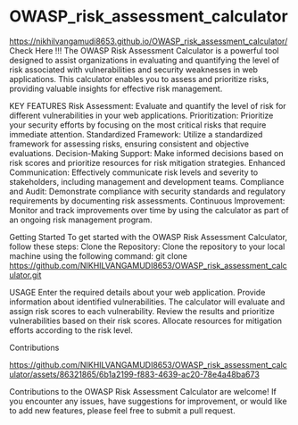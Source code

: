 # OWASP_risk_assessment_calculator
https://nikhilvangamudi8653.github.io/OWASP_risk_assessment_calculator/ Check Here !!!
The OWASP Risk Assessment Calculator is a powerful tool designed to assist organizations in evaluating and quantifying the level of risk associated with vulnerabilities and security weaknesses in web applications. This calculator enables you to assess and prioritize risks, providing valuable insights for effective risk management. 

KEY FEATURES
Risk Assessment: Evaluate and quantify the level of risk for different vulnerabilities in your web applications.
Prioritization: Prioritize your security efforts by focusing on the most critical risks that require immediate attention.
Standardized Framework: Utilize a standardized framework for assessing risks, ensuring consistent and objective evaluations.
Decision-Making Support: Make informed decisions based on risk scores and prioritize resources for risk mitigation strategies.
Enhanced Communication: Effectively communicate risk levels and severity to stakeholders, including management and development teams.
Compliance and Audit: Demonstrate compliance with security standards and regulatory requirements by documenting risk assessments.
Continuous Improvement: Monitor and track improvements over time by using the calculator as part of an ongoing risk management program.

Getting Started
To get started with the OWASP Risk Assessment Calculator, follow these steps:
Clone the Repository: Clone the repository to your local machine using the following command:
git clone https://github.com/NIKHILVANGAMUDI8653/OWASP_risk_assessment_calculator.git

USAGE 
Enter the required details about your web application.
Provide information about identified vulnerabilities.
The calculator will evaluate and assign risk scores to each vulnerability.
Review the results and prioritize vulnerabilities based on their risk scores.
Allocate resources for mitigation efforts according to the risk level.

Contributions

https://github.com/NIKHILVANGAMUDI8653/OWASP_risk_assessment_calculator/assets/86321865/6b1a2199-f883-4639-ac20-78e4a48ba673


Contributions to the OWASP Risk Assessment Calculator are welcome! If you encounter any issues, have suggestions for improvement, or would like to add new features, please feel free to submit a pull request.

